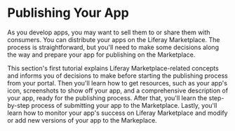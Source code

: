 # Publishing Your App [](id=publishing-your-app)

As you develop apps, you may want to sell them to or share them with consumers.
You can distribute your apps on the Liferay Marketplace. The process is
straightforward, but you'll need to make some decisions along the way and
prepare your app for publishing on the Marketplace. 

This section's first tutorial explains Liferay Marketplace-related concepts and
informs you of decisions to make before starting the publishing process from
your portal. Then you'll learn how to get resources, such as your app's icon,
screenshots to show off your app, and a comprehensive description of your app,
ready for the publishing process. After that, you'll learn the step-by-step
process of submitting your app to the Marketplace. Lastly, you'll learn how to
monitor your app's success on Liferay Marketplace and modify or add new versions
of your app to the Markeplace. 


